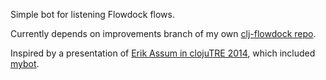 Simple bot for listening Flowdock flows.

Currently depends on improvements branch of my own [clj-flowdock repo](https://github.com/pixell/clj-flowdock.git).

Inspired by a presentation of [Erik Assum in clojuTRE 2014](http://clojutre.org/2014/#erik), which included [mybot](https://github.com/slipset/mybot).
